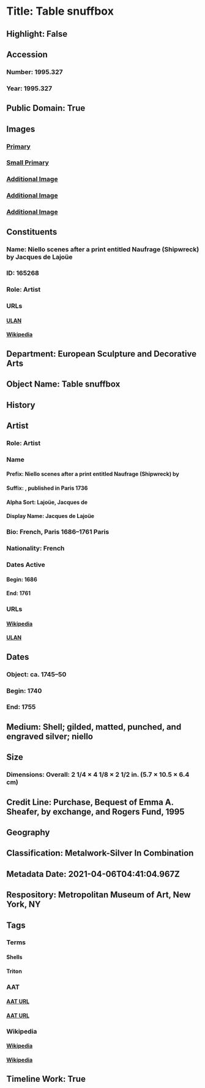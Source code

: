 # Title: Table snuffbox
## Highlight: False
## Accession
### Number: 1995.327
### Year: 1995.327
## Public Domain: True
## Images
### [Primary](https://images.metmuseum.org/CRDImages/es/original/ES5498.jpg)
### [Small Primary](https://images.metmuseum.org/CRDImages/es/web-large/ES5498.jpg)
### [Additional Image](https://images.metmuseum.org/CRDImages/es/original/ES5499.jpg)
### [Additional Image](https://images.metmuseum.org/CRDImages/es/original/ES5506.jpg)
### [Additional Image](https://images.metmuseum.org/CRDImages/es/original/ES5744.jpg)
## Constituents
### Name: Niello scenes after a print entitled Naufrage (Shipwreck) by Jacques de Lajoüe
### ID: 165268
### Role: Artist
### URLs
#### [ULAN](http://vocab.getty.edu/page/ulan/500016918)
#### [Wikipedia](https://www.wikidata.org/wiki/Q348421)
## Department: European Sculpture and Decorative Arts
## Object Name: Table snuffbox
## History
## Artist
### Role: Artist
### Name
#### Prefix: Niello scenes after a print entitled Naufrage (Shipwreck) by
#### Suffix: , published in Paris 1736
#### Alpha Sort: Lajoüe, Jacques de
#### Display Name: Jacques de Lajoüe
### Bio: French, Paris 1686–1761 Paris
### Nationality: French
### Dates Active
#### Begin: 1686
#### End: 1761
### URLs
#### [Wikipedia](https://www.wikidata.org/wiki/Q348421)
#### [ULAN](http://vocab.getty.edu/page/ulan/500016918)
## Dates
### Object: ca. 1745–50
### Begin: 1740
### End: 1755
## Medium: Shell; gilded, matted, punched, and engraved silver; niello
## Size
### Dimensions: Overall: 2 1/4 × 4 1/8 × 2 1/2 in. (5.7 × 10.5 × 6.4 cm)
## Credit Line: Purchase, Bequest of Emma A. Sheafer, by exchange, and Rogers Fund, 1995
## Geography
## Classification: Metalwork-Silver In Combination
## Metadata Date: 2021-04-06T04:41:04.967Z
## Respository: Metropolitan Museum of Art, New York, NY
## Tags
### Terms
#### Shells
#### Triton
### AAT
#### [AAT URL](http://vocab.getty.edu/page/aat/300011829)
#### [AAT URL](None)
### Wikipedia
#### [Wikipedia]()
#### [Wikipedia]()
## Timeline Work: True
